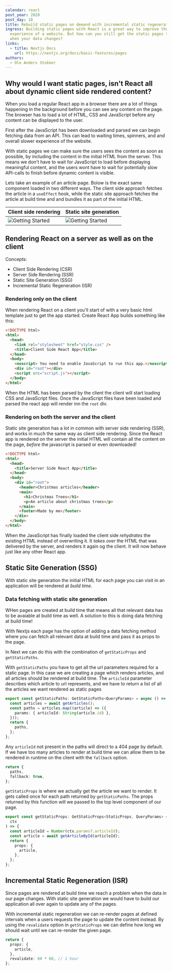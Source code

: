 ```yaml
---
calendar: react
post_year: 2020
post_day: 18
title: Rebuild static pages on demand with incremental static regeneration
ingress: Building static pages with React is a great way to improve the
  experience of a website. But how can you still get the static pages to change
  when your data changes?
links:
  - title: Nextjs Docs
    url: https://nextjs.org/docs/basic-features/pages
authors:
  - Ole Anders Stokker
---
```

## Why would I want static pages, isn't React all about dynamic client side rendered content?

When you load a regular React app in a browser there are a lot of things happening in the background before you can see any content on the page. The browser has to load a lot of HTML, CSS and JavaScript before any content can be displayed to the user.

First after the JavaScript has been downloaded and parsed we can begin fetching data from an API. This can lead to waiting times, spinners, and and overall slower experience of the website.

With static pages we can make sure the users sees the content as soon as possible, by including the content in the initial HTML from the server. This means we don't have to wait for JavaScript to load before displaying meaningful content, and the users wont have to wait for potentially slow API-calls to finish before dynamic content is visible.

Lets take an example of an article page. Bolow is the exact same component loaded in two different ways. The client side approach fetches the article in a `useEffect` hook, while the static site approach fetches the article at build time and and bundles it as part of the initial HTML.

| Client side rendering                                               | Static site generation                                              |
| ------------------------------------------------------------------- | ------------------------------------------------------------------- |
| ![Getting Started](https://next-examples-one.vercel.app/next-1.gif) | ![Getting Started](https://next-examples-one.vercel.app/next-2.gif) |

## Rendering React on a server as well as on the client

Concepts:

- Client Side Rendering (CSR)
- Server Side Rendering (SSR)
- Static Site Generation (SSG)
- Incremental Static Regeneration (ISR)

### Rendering only on the client

When rendering React on a client you'll start of with a very basic html template just to get the app started. Create React App builds something like this:

```html
<!DOCTYPE html>
<html>
  <head>
    <link rel="stylesheet" href="style.css" />
    <title>Client Side React App</title>
  </head>
  <body>
    <noscript> You need to enable JavaScript to run this app.</noscript>
    <div id="root"></div>
    <script src="script.js"></script>
  </body>
</html>
```

When the HTML has been parsed by the client the client will start loading CSS and JavaScript files. Once the JavaScript files have been loaded and parsed the react app will render inn the `root` div.

### Rendering on both the server and the client

Static site generation has a lot in common with server side rendering (SSR), and works in much the same way as client side rendering. Since the React app is rendered on the server the initial HTML will contain all the content on the page, _before_ the javascript is parsed or even downloaded!

```html
<!DOCTYPE html>
<html>
  <head>
    <title>Server Side React App</title>
  </head>
  <body>
    <div id="root">
      <header>Christmas articles</header>
      <main>
        <h1>Christmas Trees</h1>
        <p>An article about christmas trees</p>
      </main>
      <footer>Made by me</footer>
    </div>
  </body>
</html>
```

When the JavaScript has finally loaded the client side _rehydrates_ the existing HTML instead of overwriting it. It _takes over_ the HTML that was delivered by the server, and renders it again og the client. It will now behave just like any other React app.

## Static Site Generation (SSG)

With static site generation the initial HTML for each page you can visit in an application will be rendered at _build time_.

### Data fetching with static site generation

WHen pages are created at build time that means all that relevant data has to be avaiable at build time as well. A solution to this is doing data fetching at build time!

With Nextjs each page has the option of adding a data fetching method where you can fetch all relevant data at build time and pass it as props to the page.

In Next we can do this with the combination of `getStaticProps` and `getStaticPaths`.

With `getStaticPaths` you have to get all the url parameters required for a static page. In this case we are creating a page which renders articles, and all articles should be rendered at build time. The `articleId` parameter describes which article to url represents, and we have to return a list of all the articles we want rendered as static pages

```typescript
export const getStaticPaths: GetStaticPaths<QueryParams> = async () => {
  const articles = await getArticles();
  const paths = articles.map((article) => ({
    params: { articleId: String(article.id) },
  }));
  return {
    paths,
  };
};
```

Any `articleId` not present in the paths will direct to a 404 page by default. If we have too many articles to render at build time we can allow them to be rendered in runtime on the client with the `fallback` option.

```typescript
return {
  paths,
  fallback: true,
};
```

`getStaticProps` is where we actually get the article we want to render. It gets called once for each path returned by `getStaticPaths`. The props returned by this function will we passed to the top level component of our page.

```typescript
export const getStaticProps: GetStaticProps<StaticProps, QueryParams> = async (
  ctx
) => {
  const articleId = Number(ctx.params?.articleId);
  const article = await getArticleById(articleId);
  return {
    props: {
      article,
    },
  };
};
```

## Incremental Static Regeneration (ISR)

Since pages are rendered at build time we reach a problem when the data in our page changes. With static site generation we would have to build our application all over again to update any of the pages.

With incremental static regeneration we can re-render pages at defined intervals when a users requests the page to update the content instead. By using the `revalidate` option in `getStaticProps` we can define how long we should wait until we can re-render the given page.

```typescript
return {
  props: {
    article,
  },
  revalidate: 60 * 60, // 1 hour
};
```
